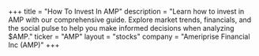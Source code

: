 +++
title = "How To Invest In AMP"
description = "Learn how to invest in AMP with our comprehensive guide. Explore market trends, financials, and the social pulse to help you make informed decisions when analyzing $AMP."
ticker = "AMP"
layout = "stocks"
company = "Ameriprise Financial Inc (AMP)"
+++

